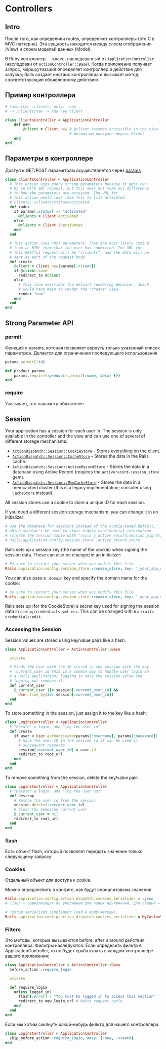 # Controllers

## Intro

После того, как определили routes, определяют контроллеры (это C в MVC паттерне). Эта сущность находится между слоем отображения (View) и слоем моделей данных (Model).

В Ruby контроллер — класс, наследованный от `ApplicationController` (наследован от `ActionController::Base`). Когда приложение получает запрос, маршрутизация определяет контроллер и действие для запуска; Rails создает инстанс контроллера и вызывает метод, соответствующий объявленному действию

## Пример контроллера

```ruby
# resources :clients, only: :new
# -> /clients/new -> Add new client

class ClientsController < ApplicationController
    def new
        @client = Client.new # @client becomes accessible in the view 
                             # Автоматом доступен модель Client
    end
end
```

## Параметры в контроллере

Доступ к GET/POST параметрам осуществляется через [params](https://api.rubyonrails.org/v7.0.3.1/classes/ActionController/StrongParameters.html#method-i-params)

```ruby
class ClientsController < ApplicationController
  # This action uses query string parameters because it gets run
  # by an HTTP GET request, but this does not make any difference
  # to how the parameters are accessed. The URL for
  # this action would look like this to list activated
  # clients: /clients?status=activated
  def index
    if params[:status] == "activated"
      @clients = Client.activated
    else
      @clients = Client.inactivated
    end
  end

  # This action uses POST parameters. They are most likely coming
  # from an HTML form that the user has submitted. The URL for
  # this RESTful request will be "/clients", and the data will be
  # sent as part of the request body.
  def create
    @client = Client.new(params[:client])
    if @client.save
      redirect_to @client
    else
      # This line overrides the default rendering behavior, which
      # would have been to render the "create" view.
      render "new"
    end
  end
end
```

## Strong Parameter API

### permit

Функция у params, которая позволяет вернуть только указанный список параметров. Делается для ограничения последующего использования.

```ruby
params.permit(:id)

def product_params
    params.require(:product).permit(:name, data: {})
end
```

### require

Указывает, что параметр обязателен

## Session

Your application has a session for each user in. The session is only available in the controller and the view and can use one of several of different storage mechanisms:

* [`ActionDispatch::Session::CookieStore`](https://api.rubyonrails.org/v7.0.3.1/classes/ActionDispatch/Session/CookieStore.html) - Stores everything on the client.
* [`ActionDispatch::Session::CacheStore`](https://api.rubyonrails.org/v7.0.3.1/classes/ActionDispatch/Session/CacheStore.html) - Stores the data in the Rails cache.
* `ActionDispatch::Session::ActiveRecordStore` - Stores the data in a database using Active Record (requires the `activerecord-session_store` gem).
* [`ActionDispatch::Session::MemCacheStore`](https://api.rubyonrails.org/v7.0.3.1/classes/ActionDispatch/Session/MemCacheStore.html) - Stores the data in a memcached cluster (this is a legacy implementation; consider using `CacheStore` instead).

All session stores use a cookie to store a unique ID for each session.

If you need a different session storage mechanism, you can change it in an initializer:

```ruby
# Use the database for sessions instead of the cookie-based default,
# which shouldn't be used to store highly confidential information
# (create the session table with "rails g active_record:session_migration")
# Rails.application.config.session_store :active_record_store
```

Rails sets up a session key (the name of the cookie) when signing the session data. These can also be changed in an initializer:

```ruby
# Be sure to restart your server when you modify this file.
Rails.application.config.session_store :cookie_store, key: '_your_app_session'
```

You can also pass a `:domain` key and specify the domain name for the cookie:

```ruby
# Be sure to restart your server when you modify this file.
Rails.application.config.session_store :cookie_store, key: '_your_app_session', domain: ".example.com"
```

Rails sets up (for the CookieStore) a secret key used for signing the session data in `config/credentials.yml.enc`. This can be changed with `bin/rails credentials:edit`.

### Accessing the Session

Session values are stored using key/value pairs like a hash:

```ruby
class ApplicationController < ActionController::Base

  private

  # Finds the User with the ID stored in the session with the key
  # :current_user_id This is a common way to handle user login in
  # a Rails application; logging in sets the session value and
  # logging out removes it.
  def current_user
    @_current_user ||= session[:current_user_id] &&
      User.find_by(id: session[:current_user_id])
  end
end
```

To store something in the session, just assign it to the key like a hash:

```ruby
class LoginsController < ApplicationController
  # "Create" a login, aka "log the user in"
  def create
    if user = User.authenticate(params[:username], params[:password])
      # Save the user ID in the session so it can be used in
      # subsequent requests
      session[:current_user_id] = user.id
      redirect_to root_url
    end
  end
end
```

To remove something from the session, delete the key/value pair:

```ruby
class LoginsController < ApplicationController
  # "Delete" a login, aka "log the user out"
  def destroy
    # Remove the user id from the session
    session.delete(:current_user_id)
    # Clear the memoized current user
    @_current_user = nil
    redirect_to root_url
  end
end
```

### flash

Есть объект flash, который позволяет передать значение только следующему запросу

### Cookies

Отдельный объект для доступа к cookie.

Можно определелить в конфиге, как будут сериализованы значения

```ruby
Rails.application.config.action_dispatch.cookies_serializer = :json
# :json — сериализация по умолчанию для новых приложений, для старый — :marshal.

# Custom serialized (implement load и dump методы):
Rails.application.config.action_dispatch.cookies_serializer = MyCustomSerializer
```

### Filters

Это методы, которые вызываются before, after и around действия контроллера. Фильтры наследуются. Если определить фильтр в ApplicationController, то он будет срабатывать в каждом контроллере вашего приложения:

```ruby
class ApplicationController < ActionController::Base
  before_action :require_login

  private

  def require_login
    unless logged_in?
      flash[:error] = "You must be logged in to access this section"
      redirect_to new_login_url # halts request cycle
    end
  end
end
```

Если мы хотим скипнуть какой-нибудь фильтр для нашего контроллера:

```ruby
class LoginsController < ApplicationController
  skip_before_action :require_login, only: [:new, :create]
end
```

